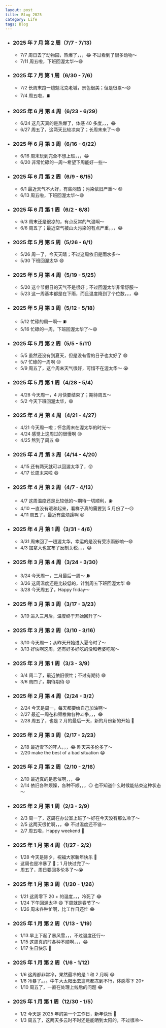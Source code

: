 ```yaml
---
layout: post
title: Blog 2025
category: Life
tags: Blog
---
```



- ### 2025 年 7 月 第 2 周（7/7 - 7/13）
     - 7/7 周日去了动物园，热爆了，，，😂 不过看到了很多动物～
     - 7/11 周五啦，下班回渥太华～😄

- ### 2025 年 7 月 第 1 周（6/30 - 7/6）
     - 7/2 长周末跑一趟魁北克老城，景色很美；但是很累～😄
     - 7/4 周五啦，⛽️

- ### 2025 年 6 月 第 4 周（6/23 - 6/29）
     - 6/24 这几天真的是热爆了，体感 40 多度，，，😂
     - 6/27 周五了，这两天比较凉爽了；长周末来了～😄

- ### 2025 年 6 月 第 3 周（6/16 - 6/22）
     - 6/16 周末玩到完全不想上班，，，😂
     - 6/20 非常忙碌的一周～希望下周能好一些～

- ### 2025 年 6 月 第 2 周（6/9 - 6/15）
     - 6/1 最近天气不大好，有些闷热；污染依旧严重～ 😓
     - 6/13 周五啦，下班回渥太华～😄

- ### 2025 年 6 月 第 1 周（6/2 - 6/8）
     - 6/3 周末还是很凉的，有点反常的气温啊～
     - 6/6 周五了；最近空气被山火污染的有点严重，，，😂

- ### 2025 年 5 月 第 5 周（5/26 - 6/1）
     - 5/26 周一了，今天天晴；不过这周依旧是雨水多～
     - 5/30 下班回渥太华 😄

- ### 2025 年 5 月 第 4 周（5/19 - 5/25）
     - 5/20 这个节假日的天气不是很好；不过回渥太华非常舒服～
     - 5/23 这一周基本都是在下雨，而且温度降到了个位数，，，😂

- ### 2025 年 5 月 第 3 周（5/12 - 5/18）
     - 5/12 忙碌的周一啊～ ⛽️
     - 5/16 忙碌的一周，下班回渥太华了～😄

- ### 2025 年 5 月 第 2 周（5/5 - 5/11）
     - 5/5 虽然还没有到夏天，但是没有雪的日子也太好了 😄
     - 5/7 忙碌的一周啊 😢
     - 5/9 周五了，这个周末天气很好，可惜不在渥太华～ 😭

- ### 2025 年 5 月 第 1 周（4/28 - 5/4）
     - 4/28 今天周一，4 月快要结束了；期待周五～
     - 5/2 今天下班回渥太华，😄

- ### 2025 年 4 月 第 4 周（4/21 - 4/27）
     - 4/21 今天周一啦；怀念周末在渥太华的时光～
     - 4/24 感觉上这周过的很慢啊 😢
     - 4/25 熬到了周五 😄

- ### 2025 年 4 月 第 3 周（4/14 - 4/20）
     - 4/15 还有两天就可以回渥太华了，😚
     - 4/17 长周末来啦 😄

- ### 2025 年 4 月 第 2 周（4/7 - 4/13）
     - 4/7 这周温度还是比较低的～期待一切顺利，⛽️
     - 4/10 一直没有暖和起来，看样子真的需要到 5 月份了～😢
     - 4/11 周五了，最近有些烦躁啊 😫

- ### 2025 年 4 月 第 1 周（3/31 - 4/6）
     - 3/31 周末回了一趟渥太华，幸运的是没有受冻雨影响～😄
     - 4/3 加拿大也宣布了反制关税，，，😂

- ### 2025 年 3 月 第 4 周（3/24 - 3/30）
     - 3/24 今天周一，三月最后一周～ ⛽️
     - 3/26 这周温度还是比较低的，计划周五下班回渥太华 😄
     - 3/28 今天周五了，Happy friday～

- ### 2025 年 3 月 第 3 周（3/17 - 3/23）
     - 3/19 进入三月后，温度终于开始回升了～

- ### 2025 年 3 月 第 2 周（3/10 - 3/16）
     - 3/10 今天周一；从昨天开始进入夏令时了～
     - 3/13 好快啊这周，还有好多好吃的没和老婆吃呢～

- ### 2025 年 3 月 第 1 周（3/3 - 3/9）
     - 3/4 周二了，最近依旧很忙；不过有期待 😄
     - 3/6 周四了，期待期待 😄

- ### 2025 年 2 月 第 4 周（2/24 - 3/2）
     - 2/24 今天是周一，每天都要给自己加油啊～
     - 2/27 最近一周在和颈椎做各种斗争，，，😂
     - 2/28 周五了，也是 2 月的最后一天，新的月份新的开始 🎉

- ### 2025 年 2 月 第 3 周（2/17 - 2/23）
     - 2/18 最近雪下的吓人，，，😂 昨天来多伦多了～
     - 2/20 make the best of a bad situation 😂

- ### 2025 年 2 月 第 2 周（2/10 - 2/16）
     - 2/10 最近真的是悲催啊，，，😂
     - 2/14 依旧各种烦躁，各种不顺，，，😑 也不知道什么时候能结束这种状态～

- ### 2025 年 2 月 第 1 周（2/3 - 2/9）
     - 2/3 周一了，这周在办公室上班了～好在今天没有那么冷了～
     - 2/5 这两天很忙啊，，，😂 不过温度还不错～
     - 2/7 周五啦，Happy weekend 🎉

- ### 2025 年 1 月 第 4 周（1/27 - 2/2）
     - 1/28 今天是除夕，祝福大家新年快乐 🎉
     - 这周也是冷暴了 🥶；1 月快过完了～
     - 周五了，周日要回多伦多了～😭

- ### 2025 年 1 月 第 3 周（1/20 - 1/26）
     - 1/21 这周零下 20 + 的温度，，，冷死了 😂
     - 1/24 下午回渥太华 😄 下周就是春节了～
     - 1/26 周末各种忙啊，比工作日还忙 😂

- ### 2025 年 1 月 第 2 周（1/13 - 1/19）
     - 1/13 早上下起了暴风雪，，，不过温度还行～
     - 1/15 这周真的时各种不顺啊，，，😂
     - 1/17 生日快乐 🍰

- ### 2025 年 1 月 第 2 周（1/6 - 1/12）
     - 1/6 这周都非常冷，果然最冷的是 1 和 2 月啊 😂
     - 1/8 冷暴了。。。中午大太阳出去遛弯都冻到不行，体感零下 20+
     - 1/10 周五了，一直在处理上线后的问题 😂

- ### 2025 年 1 月 第 1 周（12/30 - 1/5）
     - 1/2 今天是 2025 年的第一个工作日，新年快乐 🎉
     - 1/3 周五了，这两天多云时不时还是能晒到太阳的，不过很冷～